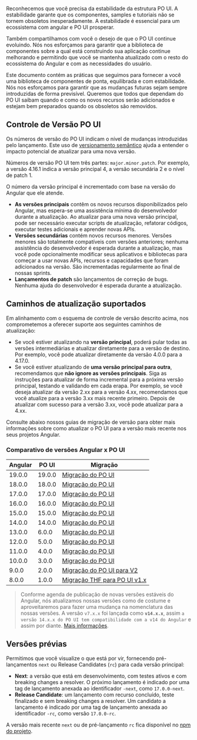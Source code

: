 [comment]: # (@label Releases)
[comment]: # (@link guides/releases)

Reconhecemos que você precisa da estabilidade da estrutura PO UI. A estabilidade garante que os componentes, samples e tutoriais não se tornem obsoletos inesperadamente. A estabilidade é essencial para um ecossistema com angular e PO UI prosperar.

Também compartilhamos com você o desejo de que o PO UI continue evoluindo. Nós nos esforçamos para garantir que a biblioteca de componentes sobre a qual está construindo sua aplicação continue melhorando e permitindo que você se mantenha atualizado com o resto do ecossistema do Angular e com as necessidades do usuário.

Este documento contém as práticas que seguimos para fornecer a você uma biblioteca de componentes de ponta, equilibrada e com estabilidade. Nós nos esforçamos para garantir que as mudanças futuras sejam sempre introduzidas de forma previsível. Queremos que todos que dependam do PO UI saibam quando e como os novos recursos serão adicionados e estejam bem preparados quando os obsoletos são removidos.

## Controle de Versão PO UI

Os números de versão do PO UI indicam o nível de mudanças introduzidas pelo lançamento. Este uso de [versionamento semântico](https://semver.org/) ajuda a entender o impacto potencial de atualizar para uma nova versão.

Números de versão PO UI tem três partes: `major.minor.patch`. Por exemplo, a versão 4.16.1 indica a versão principal 4, a versão secundária 2 e o nível de patch 1.

O número da versão principal é incrementado com base na versão do Angular que ele atende.
- **As versões principais** contêm os novos recursos disponibilizados pelo Angular, mas espera-se uma assistência mínima do desenvolvedor durante a atualização. Ao atualizar para uma nova versão principal, pode ser necessário executar scripts de atualização, refatorar códigos, executar testes adicionais e aprender novas APIs.
- **Versões secundárias** contém novos recursos menores. Versões menores são totalmente compatíveis com versões anteriores; nenhuma assistência do desenvolvedor é esperada durante a atualização, mas você pode opcionalmente modificar seus aplicativos e bibliotecas para começar a usar novas APIs, recursos e capacidades que foram adicionados na versão. São incrementadas regularmente ao final de nossas sprints.
- **Lançamentos de patch** são lançamentos de correção de bugs. Nenhuma ajuda do desenvolvedor é esperada durante a atualização.

## Caminhos de atualização suportados
Em alinhamento com o esquema de controle de versão descrito acima, nos comprometemos a oferecer suporte aos seguintes caminhos de atualização:
- Se você estiver atualizando na **versão principal**, poderá pular todas as versões intermediárias e atualizar diretamente para a versão de destino. Por exemplo, você pode atualizar diretamente da versão 4.0.0 para a 4.17.0.
- Se você estiver  atualizando de **uma versão principal para outra**, recomendamos que **não ignore as versões principais**. Siga as instruções para atualizar de forma incremental para a próxima versão principal, testando e validando em cada erapa. Por exemplo, se você deseja atualizar da versão 2.xx para a versão 4.xx, recomendamos que você atualize para a versão 3.xx mais recente primeiro. Depois de atualizar com sucesso para a versão 3.xx, você pode atualizar para a 4.xx.

Consulte abaixo nossos guias de migração de versão para obter mais informações sobre como atualizar o PO UI para a versão mais recente nos seus projetos Angular.

### Comparativo de versões Angular x PO UI

<div class="po-row">
  <div class="po-xl-6 po-lg-8 po-md-10 po-sm-12">
    <table class="po-table po-text-color-neutral-dark-40">
      <thead>
        <tr class="po-table-header">
          <th class="po-table-header-ellipsis">Angular</th>
          <th class="po-table-header-ellipsis">PO UI</th>
          <th class="po-table-header-ellipsis">Migração</th>
        </tr>
      </thead>
      <tbody>
        <tr class="po-table-row">
          <td class="po-table-column">19.0.0</td>
          <td class="po-table-column">19.0.0</td>
          <td class="po-table-column"><a href="guides/migration-poui">Migração do PO UI</a></td>
        </tr>
        <tr class="po-table-row">
          <td class="po-table-column">18.0.0</td>
          <td class="po-table-column">18.0.0</td>
          <td class="po-table-column"><a href="guides/migration-poui">Migração do PO UI</a></td>
        </tr>
        <tr class="po-table-row">
          <td class="po-table-column">17.0.0</td>
          <td class="po-table-column">17.0.0</td>
          <td class="po-table-column"><a href="guides/migration-poui">Migração do PO UI</a></td>
        </tr>
        <tr class="po-table-row">
          <td class="po-table-column">16.0.0</td>
          <td class="po-table-column">16.0.0</td>
          <td class="po-table-column"><a href="guides/migration-poui">Migração do PO UI</a></td>
        </tr>
        <tr class="po-table-row">
          <td class="po-table-column">15.0.0</td>
          <td class="po-table-column">15.0.0</td>
          <td class="po-table-column"><a href="guides/migration-poui">Migração do PO UI</a></td>
        </tr>
        <tr class="po-table-row">
          <td class="po-table-column">14.0.0</td>
          <td class="po-table-column">14.0.0</td>
          <td class="po-table-column"><a href="guides/migration-poui">Migração do PO UI</a></td>
        </tr>
        <tr class="po-table-row">
          <td class="po-table-column">13.0.0</td>
          <td class="po-table-column">6.0.0</td>
          <td class="po-table-column"><a href="guides/migration-poui">Migração do PO UI</a></td>
        </tr>
        <tr class="po-table-row">
          <td class="po-table-column">12.0.0</td>
          <td class="po-table-column">5.0.0</td>
          <td class="po-table-column"><a href="guides/migration-poui">Migração do PO UI</a></td>
        </tr>
        <tr class="po-table-row">
          <td class="po-table-column">11.0.0</td>
          <td class="po-table-column">4.0.0</td>
          <td class="po-table-column"><a href="guides/migration-poui">Migração do PO UI</a></td>
        </tr>
        <tr class="po-table-row">
          <td class="po-table-column">10.0.0</td>
          <td class="po-table-column">3.0.0</td>
          <td class="po-table-column"><a href="guides/migration-poui">Migração do PO UI</a></td>
        </tr>
        <tr class="po-table-row">
          <td class="po-table-column">9.0.0</td>
          <td class="po-table-column">2.0.0</td>
          <td class="po-table-column"><a href="guides/migration-poui-v2">Migração do PO UI para V2</a></td>
        </tr>
        <tr class="po-table-row">
          <td class="po-table-column">8.0.0</td>
          <td class="po-table-column">1.0.0</td>
          <td class="po-table-column"><a href="guides/migration-thf-to-po-ui">Migração THF para PO UI v1.x</a></td>
        </tr>
      </tbody>
    </table>
  </div>
</div>

> Conforme agenda de publicação de novas versões estáveis do Angular, nós atualizamos nossas versões como de costume e aproveitaremos para fazer uma mudança na nomenclatura das nossas versões. A versão `v7.x.x` foi lançada como **`v14.x.x`**, assim `a versão 14.x.x do PO UI tem compatibilidade com a v14 do Angular` e assim por diante. [Mais informações](https://github.com/po-ui/po-angular/issues/1184).

## Versões prévias

Permitimos que você visualize o que está por vir, fornecendo pré-lançamentos `next` ou Release Candidates (`rc`) para cada versão principal:
- **Next**: a versão que está em desenvolvimento, com testes ativos e com breaking changes a resolver. O próximo lançamento é indicado por uma tag de lançamento anexada ao identificador `-next`, como `17.0.0-next`.
- **Release Candidate**: um lançamento com recurso concluído, teste finalizado e sem breaking changes a resolver. Um candidato a lançamento é indicado por uma tag de lançamento anexada ao identificador `-rc`, como versão `17.0.0-rc`.

A versão mais recente `next` ou de pré-lançamento `rc` fica disponível no [npm do projeto](https://www.npmjs.com/package/@po-ui/ng-components?activeTab=versions).
